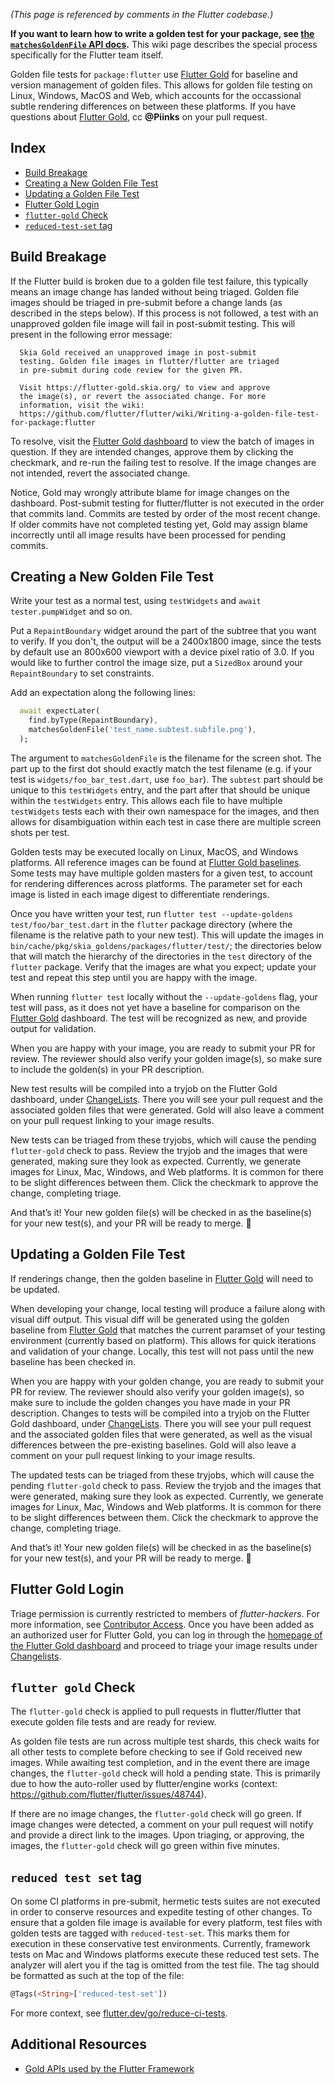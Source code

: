 _(This page is referenced by comments in the Flutter codebase.)_

**If you want to learn how to write a golden test for your package, see [the `matchesGoldenFile` API docs](https://api.flutter.dev/flutter/flutter_test/matchesGoldenFile.html).** This wiki page describes the special process specifically for the Flutter team itself.

Golden file tests for `package:flutter` use [Flutter Gold](https://flutter-gold.skia.org/?query=source_type%3Dflutter) for baseline and version management of golden files. This allows for golden file testing on Linux, Windows, MacOS and Web, which accounts for the occassional subtle rendering differences on between these platforms. If you have questions about [Flutter Gold](https://flutter-gold.skia.org/?query=source_type%3Dflutter), cc **@Piinks** on your pull request.

## Index
- [Build Breakage](https://github.com/flutter/flutter/wiki/Writing-a-golden-file-test-for-package:flutter#build-breakage)
- [Creating a New Golden File Test](https://github.com/flutter/flutter/wiki/Writing-a-golden-file-test-for-package%3Aflutter#creating-a-new-golden-file-test)
- [Updating a Golden File Test](https://github.com/flutter/flutter/wiki/Writing-a-golden-file-test-for-package%3Aflutter#updating-a-golden-file-test
)
- [Flutter Gold Login](https://github.com/flutter/flutter/wiki/Writing-a-golden-file-test-for-package%3Aflutter#flutter-gold-login
)
- [`flutter-gold` Check](https://github.com/flutter/flutter/wiki/Writing-a-golden-file-test-for-package:flutter#flutter-gold-check)
- [`reduced-test-set` tag](https://github.com/flutter/flutter/wiki/Writing-a-golden-file-test-for-package:flutter#reduced-test-set-tag)

## Build Breakage

If the Flutter build is broken due to a golden file test failure, this typically means an image change has landed without being triaged. Golden file images should be triaged in pre-submit before a change lands (as described in the steps below). If this process is not followed, a test with an unapproved golden file image will fail in post-submit testing. This will present in the following error message:

```
  Skia Gold received an unapproved image in post-submit
  testing. Golden file images in flutter/flutter are triaged
  in pre-submit during code review for the given PR.

  Visit https://flutter-gold.skia.org/ to view and approve
  the image(s), or revert the associated change. For more
  information, visit the wiki:
  https://github.com/flutter/flutter/wiki/Writing-a-golden-file-test-for-package:flutter
```

To resolve, visit the [Flutter Gold dashboard](https://flutter-gold.skia.org/) to view the batch of images in question. If they are intended changes, approve them by clicking the checkmark, and re-run the failing test to resolve. If the image changes are not intended, revert the associated change. 

Notice, Gold may wrongly attribute blame for image changes on the dashboard. Post-submit testing for flutter/flutter is not executed in the order that commits land. Commits are tested by order of the most recent change. If older commits have not completed testing yet, Gold may assign blame incorrectly until all image results have been processed for pending commits.

## Creating a New Golden File Test

Write your test as a normal test, using `testWidgets` and `await tester.pumpWidget` and so on.

Put a `RepaintBoundary` widget around the part of the subtree that you want to verify. If you don't, the output will be a 2400x1800 image, since the tests by default use an 800x600 viewport with a device pixel ratio of 3.0. If you would like to further control the image size, put a `SizedBox` around your `RepaintBoundary` to set constraints.

Add an expectation along the following lines:

```dart
  await expectLater(
    find.byType(RepaintBoundary),
    matchesGoldenFile('test_name.subtest.subfile.png'),
  );
```

The argument to `matchesGoldenFile` is the filename for the screen shot. The part up to the first dot should exactly match the test filename (e.g. if your test is `widgets/foo_bar_test.dart`, use `foo_bar`). The `subtest` part should be unique to this `testWidgets` entry, and the part after that should be unique within the `testWidgets` entry. This allows each file to have multiple `testWidgets` tests each with their own namespace for the images, and then allows for disambiguation within each test in case there are multiple screen shots per test. 

Golden tests may be executed locally on Linux, MacOS, and Windows platforms. All reference images can be found at [Flutter Gold baselines](https://flutter-gold.skia.org/list?fdiffmax=-1&fref=false&frgbamax=255&frgbamin=0&head=true&include=false&limit=50&master=false&match=name&metric=combined&neg=false&new_clstore=true&offset=0&pos=true&query=source_type%3Dflutter&sort=desc&unt=true). Some tests may have multiple golden masters for a given test, to account for rendering differences across platforms. The parameter set for each image is listed in each image digest to differentiate renderings. 

Once you have written your test, run `flutter test --update-goldens test/foo/bar_test.dart` in the `flutter` package directory (where the filename is the relative path to your new test). This will update the images in `bin/cache/pkg/skia_goldens/packages/flutter/test/`; the directories below that will match the hierarchy of the directories in the `test` directory of the `flutter` package. Verify that the images are what you expect; update your test and repeat this step until you are happy with the image.

When running `flutter test` locally without the `--update-goldens` flag, your test will pass, as it does not yet have a baseline for comparison on the [Flutter Gold](https://flutter-gold.skia.org/?query=source_type%3Dflutter) dashboard. The test will be recognized as new, and provide output for validation.

When you are happy with your image, you are ready to submit your PR for review. The reviewer should also verify your golden image(s), so make sure to include the golden(s) in your PR description. 

New test results will be compiled into a tryjob on the Flutter Gold dashboard, under [ChangeLists](https://flutter-gold.skia.org/changelists). There you will see your pull request and the associated golden files that were generated. Gold will also leave a comment on your pull request linking to your image results.

New tests can be triaged from these tryjobs, which will cause the pending `flutter-gold` check to pass. Review the tryjob and the images that were generated, making sure they look as expected. Currently, we generate images for Linux, Mac, Windows, and Web platforms. It is common for there to be slight differences between them. Click the checkmark to approve the change, completing triage.

And that’s it! Your new golden file(s) will be checked in as the baseline(s) for your new test(s), and your PR will be ready to merge. :tada:

## Updating a Golden File Test

If renderings change, then the golden baseline in [Flutter Gold](https://flutter-gold.skia.org/?query=source_type%3Dflutter) will need to be updated.

When developing your change, local testing will produce a failure along with visual diff output. This visual diff will be generated using the golden baseline from [Flutter Gold](https://flutter-gold.skia.org/?query=source_type%3Dflutter) that matches the current paramset of your testing environment (currently based on platform). This allows for quick iterations and validation of your change. Locally, this test will not pass until the new baseline has been checked in.

When you are happy with your golden change, you are ready to submit your PR for review. The reviewer should also verify your golden image(s), so make sure to include the golden changes you have made in your PR description. Changes to tests will be compiled into a tryjob on the Flutter Gold dashboard, under [ChangeLists](https://flutter-gold.skia.org/changelists). There you will see your pull request and the associated golden files that were generated, as well as the visual differences between the pre-existing baselines. Gold will also leave a comment on your pull request linking to your image results.

The updated tests can be triaged from these tryjobs, which will cause the pending `flutter-gold` check to pass. Review the tryjob and the images that were generated, making sure they look as expected. Currently, we generate images for Linux, Mac, Windows and Web platforms. It is common for there to be slight differences between them. Click the checkmark to approve the change, completing triage.

And that’s it! Your new golden file(s) will be checked in as the baseline(s) for your new test(s), and your PR will be ready to merge. :tada:


## Flutter Gold Login

Triage permission is currently restricted to members of *flutter-hackers*. For more information, see [Contributor Access](https://github.com/flutter/flutter/wiki/Contributor-access).
Once you have been added as an authorized user for Flutter Gold, you can log in through the [homepage of the Flutter Gold dashboard](https://flutter-gold.skia.org/) and proceed to triage your image results under [Changelists](https://flutter-gold.skia.org/changelists).

## `flutter gold` Check

The `flutter-gold` check is applied to pull requests in flutter/flutter that execute golden file tests and are ready for review. 

As golden file tests are run across multiple test shards, this check waits for all other tests to complete before checking to see if Gold received new images. While awaiting test completion, and in the event there are image changes, the `flutter-gold` check will hold a pending state. This is primarily due to how the auto-roller used by flutter/engine works (context: https://github.com/flutter/flutter/issues/48744).

If there are no image changes, the `flutter-gold` check will go green. If image changes were detected, a comment on your pull request will notify and provide a direct link to the images. Upon triaging, or approving, the images, the `flutter-gold` check will go green within five minutes.

## `reduced test set` tag

On some CI platforms in pre-submit, hermetic tests suites are not executed in order to conserve resources and expedite testing of other changes. To ensure that a golden file image is available for every platform, test files with golden tests are tagged with `reduced-test-set`. This marks them for execution in these conservative test environments. Currently, framework tests on Mac and Windows platforms execute these reduced test sets. The analyzer will alert you if the tag is omitted from the test file. The tag should be formatted as such at the top of the file:

```dart
@Tags(<String>['reduced-test-set'])
```

For more context, see [flutter.dev/go/reduce-ci-tests](https://flutter.dev/go/reduce-ci-tests).

## Additional Resources
- [Gold APIs used by the Flutter Framework](https://docs.google.com/document/d/1H3CDqT7zBUt4Je2HPQpleYA-drwj2oy0mdPlSdf2d4A/edit?usp=sharing)